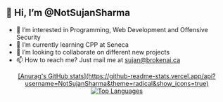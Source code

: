 ## 👋 Hi, I’m @NotSujanSharma
- 👀 I’m interested in Programming, Web Development and Offensive Security
- 🌱 I’m currently learning CPP at Seneca
- 💞️ I’m looking to collaborate on different new projects
- 📫 How to reach me? Just mail me at sujan@brokenai.ca

[default]: https://github-readme-stats.vercel.app/api?username=NotSujanSharma&show_icons=true&
<div align="center">
    <a href="https://github.com/NotSujanSharma"">
[Anurag's GitHub stats](https://github-readme-stats.vercel.app/api?username=NotSujanSharma&theme=radical&show_icons=true)
    </a>
    <a href="https://github.com/NotSujanSharma">
        <img src="https://github-readme-stats.vercel.app/api/top-langs/?username=NotSujanSharma&theme=radical&layout=compact" alt="Top Languages">
    </a>
</div

<!---
NotSujanSharma/NotSujanSharma is a ✨ special ✨ repository because its `README.md` (this file) appears on your GitHub profile.
You can click the Preview link to take a look at your changes.
--->
